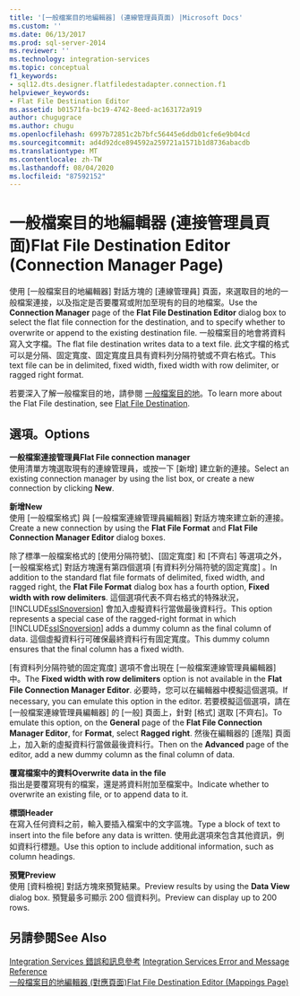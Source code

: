 ```yaml
---
title: '[一般檔案目的地編輯器] (連線管理員頁面) |Microsoft Docs'
ms.custom: ''
ms.date: 06/13/2017
ms.prod: sql-server-2014
ms.reviewer: ''
ms.technology: integration-services
ms.topic: conceptual
f1_keywords:
- sql12.dts.designer.flatfiledestadapter.connection.f1
helpviewer_keywords:
- Flat File Destination Editor
ms.assetid: b01571fa-bc19-4742-8eed-ac163172a919
author: chugugrace
ms.author: chugu
ms.openlocfilehash: 6997b72851c2b7bfc56445e6ddb01cfe6e9b04cd
ms.sourcegitcommit: ad4d92dce894592a259721a1571b1d8736abacdb
ms.translationtype: MT
ms.contentlocale: zh-TW
ms.lasthandoff: 08/04/2020
ms.locfileid: "87592152"
---
```

# <a name="flat-file-destination-editor-connection-manager-page"></a><span data-ttu-id="9aeda-102">一般檔案目的地編輯器 (連接管理員頁面)</span><span class="sxs-lookup"><span data-stu-id="9aeda-102">Flat File Destination Editor (Connection Manager Page)</span></span>
  <span data-ttu-id="9aeda-103">使用 [一般檔案目的地編輯器] 對話方塊的 [連線管理員] 頁面，來選取目的地的一般檔案連接，以及指定是否要覆寫或附加至現有的目的地檔案。</span><span class="sxs-lookup"><span data-stu-id="9aeda-103">Use the **Connection Manager** page of the **Flat File Destination Editor** dialog box to select the flat file connection for the destination, and to specify whether to overwrite or append to the existing destination file.</span></span> <span data-ttu-id="9aeda-104">一般檔案目的地會將資料寫入文字檔。</span><span class="sxs-lookup"><span data-stu-id="9aeda-104">The flat file destination writes data to a text file.</span></span> <span data-ttu-id="9aeda-105">此文字檔的格式可以是分隔、固定寬度、固定寬度且具有資料列分隔符號或不齊右格式。</span><span class="sxs-lookup"><span data-stu-id="9aeda-105">This text file can be in delimited, fixed width, fixed width with row delimiter, or ragged right format.</span></span>  
  
 <span data-ttu-id="9aeda-106">若要深入了解一般檔案目的地，請參閱 [一般檔案目的地](data-flow/flat-file-destination.md)。</span><span class="sxs-lookup"><span data-stu-id="9aeda-106">To learn more about the Flat File destination, see [Flat File Destination](data-flow/flat-file-destination.md).</span></span>  
  
## <a name="options"></a><span data-ttu-id="9aeda-107">選項。</span><span class="sxs-lookup"><span data-stu-id="9aeda-107">Options</span></span>  
 <span data-ttu-id="9aeda-108">**一般檔案連接管理員**</span><span class="sxs-lookup"><span data-stu-id="9aeda-108">**Flat File connection manager**</span></span>  
 <span data-ttu-id="9aeda-109">使用清單方塊選取現有的連線管理員，或按一下 [新增]  建立新的連接。</span><span class="sxs-lookup"><span data-stu-id="9aeda-109">Select an existing connection manager by using the list box, or create a new connection by clicking **New**.</span></span>  
  
 <span data-ttu-id="9aeda-110">**新增**</span><span class="sxs-lookup"><span data-stu-id="9aeda-110">**New**</span></span>  
 <span data-ttu-id="9aeda-111">使用 [一般檔案格式]  與 [一般檔案連線管理員編輯器]  對話方塊來建立新的連接。</span><span class="sxs-lookup"><span data-stu-id="9aeda-111">Create a new connection by using the **Flat File Format** and **Flat File Connection Manager Editor** dialog boxes.</span></span>  
  
 <span data-ttu-id="9aeda-112">除了標準一般檔案格式的 [使用分隔符號]、[固定寬度] 和 [不齊右] 等選項之外，[一般檔案格式]  對話方塊還有第四個選項 [有資料列分隔符號的固定寬度]  。</span><span class="sxs-lookup"><span data-stu-id="9aeda-112">In addition to the standard flat file formats of delimited, fixed width, and ragged right, the **Flat File Format** dialog box has a fourth option, **Fixed width with row delimiters**.</span></span> <span data-ttu-id="9aeda-113">這個選項代表不齊右格式的特殊狀況， [!INCLUDE[ssISnoversion](../includes/ssisnoversion-md.md)] 會加入虛擬資料行當做最後資料行。</span><span class="sxs-lookup"><span data-stu-id="9aeda-113">This option represents a special case of the ragged-right format in which [!INCLUDE[ssISnoversion](../includes/ssisnoversion-md.md)] adds a dummy column as the final column of data.</span></span> <span data-ttu-id="9aeda-114">這個虛擬資料行可確保最終資料行有固定寬度。</span><span class="sxs-lookup"><span data-stu-id="9aeda-114">This dummy column ensures that the final column has a fixed width.</span></span>  
  
 <span data-ttu-id="9aeda-115">[有資料列分隔符號的固定寬度]  選項不會出現在 [一般檔案連線管理員編輯器]  中。</span><span class="sxs-lookup"><span data-stu-id="9aeda-115">The **Fixed width with row delimiters** option is not available in the **Flat File Connection Manager Editor**.</span></span> <span data-ttu-id="9aeda-116">必要時，您可以在編輯器中模擬這個選項。</span><span class="sxs-lookup"><span data-stu-id="9aeda-116">If necessary, you can emulate this option in the editor.</span></span> <span data-ttu-id="9aeda-117">若要模擬這個選項，請在 [一般檔案連線管理員編輯器] 的 [一般] 頁面上，針對 [格式] 選取 [不齊右]。</span><span class="sxs-lookup"><span data-stu-id="9aeda-117">To emulate this option, on the **General** page of the **Flat File Connection Manager Editor**, for **Format**, select **Ragged right**.</span></span> <span data-ttu-id="9aeda-118">然後在編輯器的 [進階]  頁面上，加入新的虛擬資料行當做最後資料行。</span><span class="sxs-lookup"><span data-stu-id="9aeda-118">Then on the **Advanced** page of the editor, add a new dummy column as the final column of data.</span></span>  
  
 <span data-ttu-id="9aeda-119">**覆寫檔案中的資料**</span><span class="sxs-lookup"><span data-stu-id="9aeda-119">**Overwrite data in the file**</span></span>  
 <span data-ttu-id="9aeda-120">指出是要覆寫現有的檔案，還是將資料附加至檔案中。</span><span class="sxs-lookup"><span data-stu-id="9aeda-120">Indicate whether to overwrite an existing file, or to append data to it.</span></span>  
  
 <span data-ttu-id="9aeda-121">**標頭**</span><span class="sxs-lookup"><span data-stu-id="9aeda-121">**Header**</span></span>  
 <span data-ttu-id="9aeda-122">在寫入任何資料之前，輸入要插入檔案中的文字區塊。</span><span class="sxs-lookup"><span data-stu-id="9aeda-122">Type a block of text to insert into the file before any data is written.</span></span> <span data-ttu-id="9aeda-123">使用此選項來包含其他資訊，例如資料行標題。</span><span class="sxs-lookup"><span data-stu-id="9aeda-123">Use this option to include additional information, such as column headings.</span></span>  
  
 <span data-ttu-id="9aeda-124">**預覽**</span><span class="sxs-lookup"><span data-stu-id="9aeda-124">**Preview**</span></span>  
 <span data-ttu-id="9aeda-125">使用 [資料檢視]  對話方塊來預覽結果。</span><span class="sxs-lookup"><span data-stu-id="9aeda-125">Preview results by using the **Data View** dialog box.</span></span> <span data-ttu-id="9aeda-126">預覽最多可顯示 200 個資料列。</span><span class="sxs-lookup"><span data-stu-id="9aeda-126">Preview can display up to 200 rows.</span></span>  
  
## <a name="see-also"></a><span data-ttu-id="9aeda-127">另請參閱</span><span class="sxs-lookup"><span data-stu-id="9aeda-127">See Also</span></span>  
 <span data-ttu-id="9aeda-128">[Integration Services 錯誤和訊息參考](../../2014/integration-services/integration-services-error-and-message-reference.md) </span><span class="sxs-lookup"><span data-stu-id="9aeda-128">[Integration Services Error and Message Reference](../../2014/integration-services/integration-services-error-and-message-reference.md) </span></span>  
 [<span data-ttu-id="9aeda-129">一般檔案目的地編輯器 &#40;對應頁面&#41;</span><span class="sxs-lookup"><span data-stu-id="9aeda-129">Flat File Destination Editor &#40;Mappings Page&#41;</span></span>](../../2014/integration-services/flat-file-destination-editor-mappings-page.md)  
  
  
